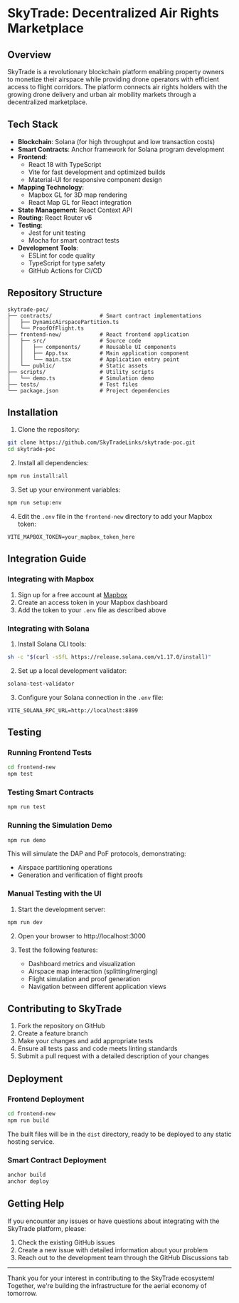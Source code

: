 # SkyTrade: Decentralized Air Rights Marketplace

## Overview

SkyTrade is a revolutionary blockchain platform enabling property owners to monetize their airspace while providing drone operators with efficient access to flight corridors. The platform connects air rights holders with the growing drone delivery and urban air mobility markets through a decentralized marketplace.

## Tech Stack

- **Blockchain**: Solana (for high throughput and low transaction costs)
- **Smart Contracts**: Anchor framework for Solana program development
- **Frontend**: 
  - React 18 with TypeScript
  - Vite for fast development and optimized builds
  - Material-UI for responsive component design
- **Mapping Technology**:
  - Mapbox GL for 3D map rendering
  - React Map GL for React integration
- **State Management**: React Context API
- **Routing**: React Router v6
- **Testing**: 
  - Jest for unit testing
  - Mocha for smart contract tests
- **Development Tools**:
  - ESLint for code quality
  - TypeScript for type safety
  - GitHub Actions for CI/CD

## Repository Structure

```
skytrade-poc/
├── contracts/               # Smart contract implementations
│   ├── DynamicAirspacePartition.ts
│   └── ProofOfFlight.ts
├── frontend-new/            # React frontend application
│   ├── src/                 # Source code
│   │   ├── components/      # Reusable UI components
│   │   ├── App.tsx          # Main application component
│   │   └── main.tsx         # Application entry point
│   └── public/              # Static assets
├── scripts/                 # Utility scripts
│   └── demo.ts              # Simulation demo
├── tests/                   # Test files
└── package.json             # Project dependencies
```

## Installation

1. Clone the repository:
```bash
git clone https://github.com/SkyTradeLinks/skytrade-poc.git
cd skytrade-poc
```

2. Install all dependencies:
```bash
npm run install:all
```

3. Set up your environment variables:
```bash
npm run setup:env
```

4. Edit the `.env` file in the `frontend-new` directory to add your Mapbox token:
```
VITE_MAPBOX_TOKEN=your_mapbox_token_here
```

## Integration Guide

### Integrating with Mapbox

1. Sign up for a free account at [Mapbox](https://www.mapbox.com/)
2. Create an access token in your Mapbox dashboard
3. Add the token to your `.env` file as described above

### Integrating with Solana

1. Install Solana CLI tools:
```bash
sh -c "$(curl -sSfL https://release.solana.com/v1.17.0/install)"
```

2. Set up a local development validator:
```bash
solana-test-validator
```

3. Configure your Solana connection in the `.env` file:
```
VITE_SOLANA_RPC_URL=http://localhost:8899
```

## Testing

### Running Frontend Tests

```bash
cd frontend-new
npm test
```

### Testing Smart Contracts

```bash
npm run test
```

### Running the Simulation Demo

```bash
npm run demo
```

This will simulate the DAP and PoF protocols, demonstrating:
- Airspace partitioning operations
- Generation and verification of flight proofs

### Manual Testing with the UI

1. Start the development server:
```bash
npm run dev
```

2. Open your browser to http://localhost:3000

3. Test the following features:
   - Dashboard metrics and visualization
   - Airspace map interaction (splitting/merging)
   - Flight simulation and proof generation
   - Navigation between different application views

## Contributing to SkyTrade

1. Fork the repository on GitHub
2. Create a feature branch
3. Make your changes and add appropriate tests
4. Ensure all tests pass and code meets linting standards
5. Submit a pull request with a detailed description of your changes

## Deployment

### Frontend Deployment

```bash
cd frontend-new
npm run build
```

The built files will be in the `dist` directory, ready to be deployed to any static hosting service.

### Smart Contract Deployment

```bash
anchor build
anchor deploy
```

## Getting Help

If you encounter any issues or have questions about integrating with the SkyTrade platform, please:
1. Check the existing GitHub issues
2. Create a new issue with detailed information about your problem
3. Reach out to the development team through the GitHub Discussions tab

---

Thank you for your interest in contributing to the SkyTrade ecosystem! Together, we're building the infrastructure for the aerial economy of tomorrow. 